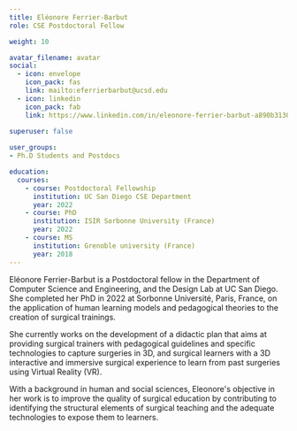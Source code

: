 ```yaml
---
title: Eléonore Ferrier-Barbut
role: CSE Postdoctoral Fellow

weight: 10

avatar_filename: avatar
social:
  - icon: envelope
    icon_pack: fas
    link: mailto:eferrierbarbut@ucsd.edu
  - icon: linkedin
    icon_pack: fab
    link: https://www.linkedin.com/in/eleonore-ferrier-barbut-a890b3130
  
superuser: false

user_groups:
- Ph.D Students and Postdocs

education:
  courses:
    - course: Postdoctoral Fellowship
      institution: UC San Diego CSE Department
      year: 2022
    - course: PhD
      institution: ISIR Sorbonne University (France)
      year: 2022
    - course: MS
      institution: Grenoble university (France)
      year: 2018
---
```


Eléonore Ferrier-Barbut is a Postdoctoral fellow in the Department of Computer Science and Engineering, and the Design Lab at UC San Diego. She completed her PhD in 2022 at Sorbonne Université, Paris, France, on the application of human learning models and pedagogical theories to the creation of surgical trainings.

She currently works on the development of a didactic plan that aims at providing surgical trainers with pedagogical guidelines and specific technologies to capture surgeries in 3D, and surgical learners with a 3D interactive and immersive surgical experience to learn from past surgeries using Virtual Reality (VR).

With a background in human and social sciences, Eleonore's objective in her work is to improve the quality of surgical education by contributing to identifying the structural elements of surgical teaching and the adequate technologies to expose them to learners.